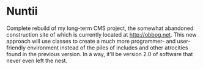 # Nuntii
Complete rebuild of my long-term CMS project, the somewhat abandoned construction site of which is currently located at http://obbog.net.
This new approach will use classes to create a much more programmer- and user-friendly environment instead of the piles of includes and other atrocities found in the previous version.
In a way, it'll be version 2.0 of software that never even left the nest.
